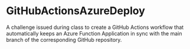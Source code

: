 # GitHubActionsAzureDeploy
A challenge issued during class to create a GitHub Actions workflow that automatically keeps an Azure Function Application in sync with the main branch of the corresponding GitHub repository.
